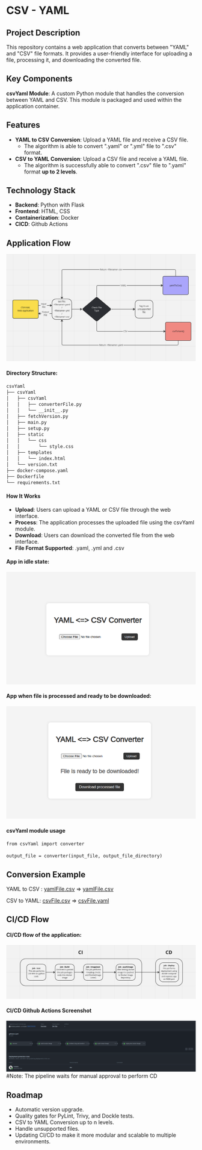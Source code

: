 # CSV - YAML

## Project Description
This repository contains a web application that converts between "YAML" and "CSV" file formats. It provides a user-friendly interface for uploading a file, processing it, and downloading the converted file.

## Key Components
**csvYaml Module**: A custom Python module that handles the conversion between YAML and CSV. This module is packaged and used within the application container.

## Features
- **YAML to CSV Conversion**: Upload a YAML file and receive a CSV file.
    - The algorithm is able to convert ".yaml" or ".yml" file to ".csv" format.
- **CSV to YAML Conversion**: Upload a CSV file and receive a YAML file.
    - The algorithm is successfully able to convert ".csv" file to ".yaml" format **up to 2 levels**.

## Technology Stack
- **Backend**: Python with Flask
- **Frontend**: HTML, CSS
- **Containerization**: Docker
- **CICD**: Github Actions

## Application Flow
![App - Idle](./readme-asset/appFlow.png)

#### Directory Structure:
```
csvYaml
├── csvYaml
│   ├── csvYaml
│   │   ├── converterFile.py
│   │   └── __init__.py
│   ├── fetchVersion.py
│   ├── main.py
│   ├── setup.py
│   ├── static
│   │   └── css
│   │       └── style.css
│   ├── templates
│   │   └── index.html
│   └── version.txt
├── docker-compose.yaml
├── Dockerfile
└── requirements.txt
```

#### How It Works
- **Upload**: Users can upload a YAML or CSV file through the web interface.
- **Process**: The application processes the uploaded file using the csvYaml module.
- **Download**: Users can download the converted file from the web interface.
- **File Format Supported**: .yaml, .yml and .csv

#### App in idle state:
![App - Idle](./readme-asset/appIdle.png)

#### App when file is processed and ready to be downloaded:
![App - Processed](./readme-asset/appProcessed.png)

#### csvYaml module usage
```
from csvYaml import converter

output_file = converter(input_file, output_file_directory)

```

## Conversion Example
YAML to CSV : [yamlFile.csv](https://drive.google.com/file/d/1IrLk_TMGDR6hnkMUr0dJr77qOvetve1T/view?usp=sharing) => [yamlFile.csv](https://drive.google.com/file/d/1zyFa64o1pkUVE-fQGR9P_gkgTAhxrgTZ/view?usp=sharing)

CSV  to YAML: [csvFile.csv]() => [csvFile.yaml]()

## CI/CD Flow

#### CI/CD flow of the application:
![App - Idle](./readme-asset/cicdFlowchart.png)

#### CI/CD Github Actions Screenshot
![App - Idle](./readme-asset/cicdGithub.png)
#Note: The pipeline waits for manual approval to perform CD

## Roadmap
- Automatic version upgrade.
- Quality gates for PyLint, Trivy, and Dockle tests.
- CSV to YAML Conversion up to n levels.
- Handle unsupported files.
- Updating CI/CD to make it more modular and scalable to multiple environments.
